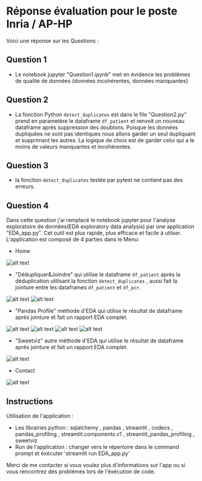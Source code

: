 # Réponse évaluation pour le poste Inria / AP-HP

Voici une réponse sur les Questions :

## Question 1 

- Le notebook jupyter "Question1.ipynb" met en évidence les problèmes
de qualité de données (données incohérentes, données manquantes)


## Question 2

- La fonction Python `detect_duplicates` est dans le file "Question2.py" prend en parametère le dataframe `df_patient` et renvoit un nouveau dataframe après suppression des doublons. 
Puisque les données dupliquées ne sont pas identiques nous allons garder un seul dupliquant et supprimant les autres.
La logique de choix est de garder celui qui a le moins de valeurs manquantes et incohérentes.

## Question 3

- la fonction `detect_duplicates` testée par pytest ne contient pas des erreurs.

## Question 4

Dans cette question j'ai remplacé le notebook jupyter pour l'analyse exploratoire de données(EDA exploratory data analysis) par une application "EDA_app.py". Cet outil est plus rapide, plus efficace et facile à utilser.
L'application est composé de 4 parties dans le Menu:
* Home

![alt text](https://github.com/ahmedbkds/response-inria-aphp-assignement/blob/master/images/Home.jpg)

* "Dédupliquer&Joindre" qui utilise le dataframe `df_patient` après la déduplication utilisant la fonction `detect_duplicates` , aussi fait la jointure entre les dataframes `df_patient` et `df_pcr`.

![alt text](https://github.com/ahmedbkds/response-inria-aphp-assignement/blob/master/images/Dédupliquer.jpg)
![alt text](https://github.com/ahmedbkds/response-inria-aphp-assignement/blob/master/images/joindre.jpg)

* "Pandas Profile" méthode d'EDA qui utilise le résultat de dataframe après jointure et fait un rapport EDA complet.

![alt text](https://github.com/ahmedbkds/response-inria-aphp-assignement/blob/master/images/pandasprofile1.jpg)
![alt text](https://github.com/ahmedbkds/response-inria-aphp-assignement/blob/master/images/pandasprofile2.jpg)
![alt text](https://github.com/ahmedbkds/response-inria-aphp-assignement/blob/master/images/states.jpg)
![alt text](https://github.com/ahmedbkds/response-inria-aphp-assignement/blob/master/images/histogramme_age.jpg)

* "Sweetviz" autre méthode d'EDA qui utilise le résultat de dataframe après jointure et fait un rapport EDA complet.

![alt text](https://github.com/ahmedbkds/response-inria-aphp-assignement/blob/master/images/sweetviz.jpg)

* Contact

![alt text](https://github.com/ahmedbkds/response-inria-aphp-assignement/blob/master/images/Contact.jpg)


## Instructions

Utilisation de l'application : 
* Les librairies python : sqlalchemy , pandas , streamlit , codecs , pandas_profiling , streamlit.components.v1 , streamlit_pandas_profiling , sweetviz
* Run de l'application : changer vers le répertoire dans le command prompt et éxécuter 'streamlit run EDA_app.py'

Merci de me contacter si vous voulez plus d'informations sur l'app ou si vous rencontrez des problèmes lors de l'éxécution de code.


